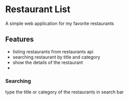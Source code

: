# Restaurant List
A simple web application for my favorite restaurants

## Features
- listing restaurants from restaurants api
- searching restaurant by title and category
- show the details of the restaurant
- 

### Searching
type the title or category of the restaurants in search bar
